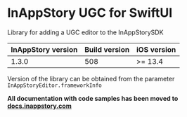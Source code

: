 # InAppStory UGC for SwiftUI

Library for adding a UGC editor to the InAppStorySDK

| InAppStory version | Build version | iOS version |
|--------------------|---------------|-------------|
| 1.3.0              | 508           | >= 13.4     |

Version of the library can be obtained from the parameter `InAppStoryEditor.frameworkInfo`

**All documentation with code samples has been moved to [docs.inappstory.com](https://docs.inappstory.com/ugc-guides/ios-ugc.html)**
